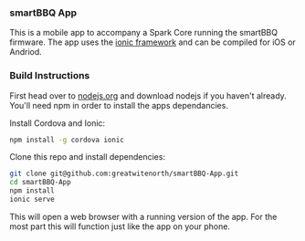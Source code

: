 ### smartBBQ App
This is a mobile app to accompany a Spark Core running the smartBBQ firmware. The app uses the [ionic framework](http://ionicframework.com/) and can be compiled for iOS or Andriod.

### Build Instructions
First head over to [nodejs.org](http://nodejs.org/download/) and download nodejs if you haven't already. You'll need npm in order to install the apps dependancies.

Install Cordova and Ionic:
```bash
npm install -g cordova ionic
```

Clone this repo and install dependencies:
```bash
git clone git@github.com:greatwitenorth/smartBBQ-App.git
cd smartBBQ-App
npm install
ionic serve
```

This will open a web browser with a running version of the app. For the most part this will function just like the app on your phone.